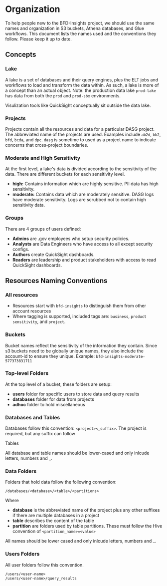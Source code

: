 # Organization

To help people new to the BFD-Insights project, we should use the same names and organization in S3 buckets, Athena databases, and Glue workflows. 
This document lists the names used and the conventions they follow. Please keep it up to date. 

## Concepts

### Lake

A lake is a set of databases and their query engines, plus the ELT jobs and workflows to load and transform the data within. As such, a lake is more of a concept than an actual object. Note: the production data lake `prod-lake` has data from both the `prod` and `prod-sbx` environments. 

Visulization tools like QuickSight conceptually sit outside the data lake. 

### Projects 
Projects contain all the resources and data for a particular DASG project. The abbreviated name of the projects are used. Examples include `ab2d`, `bb2`, `bfd`, `bcda`, and `dpc`. `dasg` is sometime to used as a project name to indicate concerns that cross-project boundaries. 

### Moderate and High Sensitivity
At the first level, a lake's data is divided according to the sensitivity of the data. There are different buckets for each sensitivity level. 

- **high:** Contains information which are highly sensitive. PII data has high sensitivity. 
- **moderate:** Contains data which are moderately sensitive. DASG logs have moderate sensitivity. Logs are scrubbed not to contain high sensitivity data. 

### Groups 
There are 4 groups of users defined: 
- **Admins** are .gov employees who setup security policies.
- **Analysts** are Data Engineers who
have access to all except security configs.
- **Authors** create QuickSight dashboards.
- **Readers** are leadership and product stakeholders with access to read QuickSight dashboards. 

## Resources Naming Conventions

### All resources

- Resources start with `bfd-insights` to distinguish them from other account resources
- Where tagging is supported, included tags are: `business`, 
`product` `sensitivity`, and `project`.  

### Buckets
Bucket names reflect the sensitivity of the information they contain. Since s3 buckets need to be globally unique names, they also include the account-id to ensure they unique. Example: `bfd-insights-moderate-577373831711`

### Top-level Folders
At the top level of a bucket, these folders are setup:

- **users** folder for specific users to store data and query results
- **databases** folder for data from projects
- **adhoc** folder to hold miscellaneous 

### Databases and Tables

Databases follow this convention: `<project><_suffix>`. The project is required, but any suffix can follow

Tables 

All database and table names should be lower-cased and only inlcude letters, numbers and _. 

### Data Folders 

Folders that hold data follow the following convention: 
```
/databases/<database>/<table>/<partitions>
```
Where
- **database** is the abbreviated name of the project plus any other suffixes if there are multiple databases in a project
- **table** describes the content of the table
- **partition** are folders used by table partitions. These must follow the Hive convention of `<partition_name>=<value>`

All names should be lower cased and only inlcude letters, numbers and _. 

### Users Folders
All user folders follow this convention. 

```
/users/<user-name>
/users/<user-name>/query_results
```
